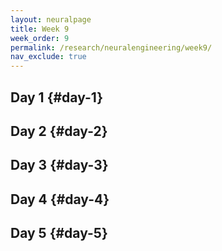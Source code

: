 ```yaml
---
layout: neuralpage
title: Week 9
week_order: 9
permalink: /research/neuralengineering/week9/
nav_exclude: true
---
```


## Day 1 {#day-1}

## Day 2 {#day-2}

## Day 3 {#day-3}

## Day 4 {#day-4}

## Day 5 {#day-5}
